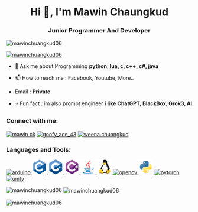 <h1 align="center">Hi 👋, I'm Mawin Chaungkud</h1>
<h3 align="center">Junior Programmer And Developer</h3>

<p align="left"> <img src="https://komarev.com/ghpvc/?username=mawinchuangkud06&label=Profile%20views&color=0e75b6&style=flat" alt="mawinchuangkud06" /> </p>

<p align="left"> <a href="https://github.com/ryo-ma/github-profile-trophy"><img src="https://github-profile-trophy.vercel.app/?username=mawinchuangkud06" alt="mawinchuangkud06" /></a> </p>

- 💬 Ask me about Programming **python, lua, c, c++, c#, java**

- 📫 How to reach me : Facebook, Youtube, More..
- Email : **Private**

- ⚡ Fun fact : im also prompt engineer **i like ChatGPT, BlackBox, Grok3, AI**

<h3 align="left">Connect with me:</h3>
<p align="left">
<a href="https://fb.com/mawin ck" target="blank"><img align="center" src="https://raw.githubusercontent.com/rahuldkjain/github-profile-readme-generator/master/src/images/icons/Social/facebook.svg" alt="mawin ck" height="30" width="40" /></a>
<a href="https://www.codechef.com/users/goofy_ace_43" target="blank"><img align="center" src="https://cdn.jsdelivr.net/npm/simple-icons@3.1.0/icons/codechef.svg" alt="goofy_ace_43" height="30" width="40" /></a>
<a href="https://codeforces.com/profile/weena.chuangkud" target="blank"><img align="center" src="https://raw.githubusercontent.com/rahuldkjain/github-profile-readme-generator/master/src/images/icons/Social/codeforces.svg" alt="weena.chuangkud" height="30" width="40" /></a>
</p>

<h3 align="left">Languages and Tools:</h3>
<p align="left"> <a href="https://www.arduino.cc/" target="_blank" rel="noreferrer"> <img src="https://cdn.worldvectorlogo.com/logos/arduino-1.svg" alt="arduino" width="40" height="40"/> </a> <a href="https://www.cprogramming.com/" target="_blank" rel="noreferrer"> <img src="https://raw.githubusercontent.com/devicons/devicon/master/icons/c/c-original.svg" alt="c" width="40" height="40"/> </a> <a href="https://www.w3schools.com/cpp/" target="_blank" rel="noreferrer"> <img src="https://raw.githubusercontent.com/devicons/devicon/master/icons/cplusplus/cplusplus-original.svg" alt="cplusplus" width="40" height="40"/> </a> <a href="https://www.w3schools.com/cs/" target="_blank" rel="noreferrer"> <img src="https://raw.githubusercontent.com/devicons/devicon/master/icons/csharp/csharp-original.svg" alt="csharp" width="40" height="40"/> </a> <a href="https://www.java.com" target="_blank" rel="noreferrer"> <img src="https://raw.githubusercontent.com/devicons/devicon/master/icons/java/java-original.svg" alt="java" width="40" height="40"/> </a> <a href="https://www.linux.org/" target="_blank" rel="noreferrer"> <img src="https://raw.githubusercontent.com/devicons/devicon/master/icons/linux/linux-original.svg" alt="linux" width="40" height="40"/> </a> <a href="https://opencv.org/" target="_blank" rel="noreferrer"> <img src="https://www.vectorlogo.zone/logos/opencv/opencv-icon.svg" alt="opencv" width="40" height="40"/> </a> <a href="https://www.python.org" target="_blank" rel="noreferrer"> <img src="https://raw.githubusercontent.com/devicons/devicon/master/icons/python/python-original.svg" alt="python" width="40" height="40"/> </a> <a href="https://pytorch.org/" target="_blank" rel="noreferrer"> <img src="https://www.vectorlogo.zone/logos/pytorch/pytorch-icon.svg" alt="pytorch" width="40" height="40"/> </a> <a href="https://unity.com/" target="_blank" rel="noreferrer"> <img src="https://www.vectorlogo.zone/logos/unity3d/unity3d-icon.svg" alt="unity" width="40" height="40"/> </a> </p>

<p><img align="left" src="https://github-readme-stats.vercel.app/api/top-langs?username=mawinchuangkud06&show_icons=true&locale=en&layout=compact" alt="mawinchuangkud06" /></p>

<p>&nbsp;<img align="center" src="https://github-readme-stats.vercel.app/api?username=mawinchuangkud06&show_icons=true&locale=en" alt="mawinchuangkud06" /></p>

<p><img align="center" src="https://github-readme-streak-stats.herokuapp.com/?user=mawinchuangkud06&" alt="mawinchuangkud06" /></p>


<!--q
**MawinChuangkud06/MawinChuangkud06** is a ✨ _special_ ✨ repository because its `README.md` (this file) appears on your GitHub profile.

Here are some ideas to get you started:

- 🔭 I’m currently working on ...
- 🌱 I’m currently learning ...
- 👯 I’m looking to collaborate on ...
- 🤔 I’m looking for help with ...
- 💬 Ask me about ...
- 📫 How to reach me: ...
- 😄 Pronouns: ...
- ⚡ Fun fact: ...
-->
